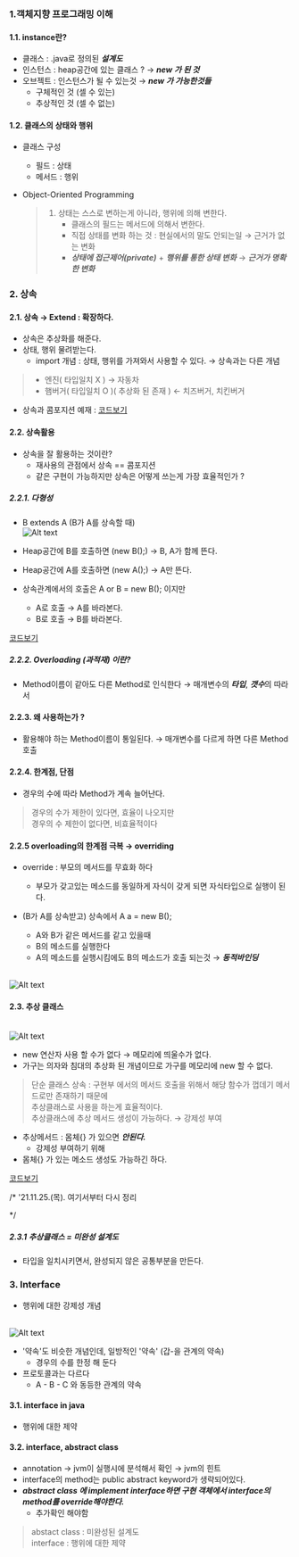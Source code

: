 ### 1.객체지향 프로그래밍 이해
#### 1.1. instance란?
- 클래스 : .java로 정의된 ***설계도***
- 인스턴스 : heap공간에 있는 클래스 ? → ***new 가 된 것***
- 오브젝트 : 인스턴스가 될 수 있는것 → ***new 가 가능한것들***
    - 구체적인 것 (셀 수 있는) 
    - 추상적인 것 (셀 수 없는)
  
#### 1.2. 클래스의 상태와 행위
- 클래스 구성
  - 필드 : 상태
  - 메서드 : 행위
  
- Object-Oriented Programming
  > 1) 상태는 스스로 변하는게 아니라, 행위에 의해 변한다.
  >    - 클래스의 필드는 메서드에 의해서 변한다.
  >    - 직접 상태를 변화 하는 것 : 현실에서의 말도 안되는일 → 근거가 없는 변화
  >    - ***상태에 접근제어(private)*** + ***행위를 통한 상태 변화*** → ***근거가 명확한 변화***
  > 

### 2. 상속
#### 2.1. 상속 → Extend : 확장하다.
- 상속은 추상화를 해준다.
- 상태, 행위 물려받는다.
  - import 개념 : 상태, 행위를 가져와서 사용할 수 있다. → 상속과는 다른 개념
  
> * 엔진( 타입일치 X ) → 자동차 </br>
> * 햄버거( 타입일치 O )( 추상화 된 존재 ) ← 치즈버거, 치킨버거

- 상속과 콤포지션 예재 : [코드보기](https://github.com/GyeomFka/java-dare/blob/master/src/main/java/ch05/OOPEx02.java)

#### 2.2. 상속활용
- 상속을 잘 활용하는 것이란?
  - 재사용의 관점에서 상속 == 콤포지션 
  - 같은 구현이 가능하지만 상속은 어떻게 쓰는게 가장 효율적인가 ?
  
##### 2.2.1. 다형성
- B extends A (B가 A를 상속할 때)
  </br>![Alt text](../99_img/13_java.png)
  
- Heap공간에 B를 호출하면 (new B();) → B, A가 함께 뜬다. 
- Heap공간에 A를 호출하면 (new A();) → A만 뜬다.
- 상속관계에서의 호출은 A or B = new B(); 이지만 
  - A로 호출 → A를 바라본다.
  - B로 호출 → B를 바라본다.

[코드보기](https://github.com/GyeomFka/java-dare/blob/master/src/main/java/ch05/OOPEx03.java)
  

##### 2.2.2. Overloading (과적재) 이란?
- Method이름이 같아도 다른 Method로 인식한다 → 매개변수의 ***타입***, ***갯수***의 따라서

#### 2.2.3. 왜 사용하는가 ?
- 활용해야 하는 Method이름이 통일된다. → 매개변수를 다르게 하면 다른 Method호출

#### 2.2.4. 한계점, 단점
- 경우의 수에 따라 Method가 계속 늘어난다.

> 경우의 수가 제한이 있다면, 효율이 나오지만 </br>
> 경우의 수 제한이 없다면, 비효율적이다

#### 2.2.5 overloading의 한계점 극복 → overriding
- override : 부모의 메서드를 무효화 하다
  - 부모가 갖고있는 메소드를 동일하게 자식이 갖게 되면 자식타입으로 실행이 된다.
  
- (B가 A를 상속받고) 상속에서 A a = new B();
  - A와 B가 같은 메서드를 같고 있을때
  - B의 메소드를 실행한다
  - A의 메소드를 실행시킴에도 B의 메소드가 호출 되는것 → ***동적바인딩***
    
</br>![Alt text](../99_img/14_java.png)

#### 2.3. 추상 클래스
</br>![Alt text](../99_img/15_java.png)
- new 연산자 사용 할 수가 없다 → 메모리에 띄울수가 없다.
- 가구는 의자와 침대의 추상화 된 개념이므로 가구를 메모리에 new 할 수 없다. 
> 단순 클래스 상속 : 구현부 에서의 메서드 호출을 위해서 해당 함수가 껍데기 메서드로만 존재하기 때문에<br>
> 추상클래스로 사용을 하는게 효율적이다.<br>
> 추상클래스에 추상 메서드 생성이 가능하다. → 강제성 부여<br>

- 추상메서드 : 몸체{} 가 있으면 ***안된다.***
  - 강제성 부여하기 위해
- 몸체{} 가 있는 메소드 생성도 가능하긴 하다.

[코드보기](https://github.com/GyeomFka/java-dare/blob/master/src/main/java/ch05/OOPEx07.java)

/*
'21.11.25.(목). 여기서부터 다시 정리

*/
##### 2.3.1 추상클래스 = 미완성 설계도
- 타입을 일치시키면서, 완성되지 않은 공통부분을 만든다.

### 3. Interface
- 행위에 대한 강제성 개념
  
</br>![Alt text](../99_img/16_java.png)

- '약속'도 비슷한 개념인데, 일방적인 '약속' (갑-을 관계의 약속)
  - 경우의 수를 한정 해 둔다
- 프로토콜과는 다르다
  - A - B - C 와 동등한 관계의 약속
  
#### 3.1. interface in java
- 행위에 대한 제약

#### 3.2. interface, abstract class
- annotation → jvm이 실행시에 분석해서 확인 → jvm의 힌트
- interface의 method는 public abstract keyword가 생략되어있다. 
- ***abstract class 에 implement interface하면 구현 객체에서 interface의 method를 override해야한다.***
  - 추가확인 해야함
  
> abstact class : 미완성된 설계도 <br>
> interface : 행위에 대한 제약